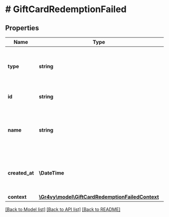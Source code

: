 # # GiftCardRedemptionFailed

## Properties

Name | Type | Description | Notes
------------ | ------------- | ------------- | -------------
**type** | **string** | The type of this resource. Is always &#x60;transaction-event&#x60;. | [optional]
**id** | **string** | The unique identifier for this event. | [optional]
**name** | **string** | The name of this resource. Is always &#x60;gift-card-redemption-failed&#x60;. | [optional]
**created_at** | **\DateTime** | The date and time when this event was created in our system. | [optional]
**context** | [**\Gr4vy\model\GiftCardRedemptionFailedContext**](GiftCardRedemptionFailedContext.md) |  | [optional]

[[Back to Model list]](../../README.md#models) [[Back to API list]](../../README.md#endpoints) [[Back to README]](../../README.md)
